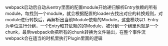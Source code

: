 webpack启动后自动从entry里面的配置module开始递归解析Entry依赖的所有module，每找到一个module，就会根据配置的loader去找出对应的转换规则，对module进行转换后，再解析出当前Module依赖的Module，这些模块以1. Entry为单位进行分组，一个Entry和其依赖的的Module，被分到一个组里也就是一个chunk，最后webpack会把所有的chunk转换为文件输出，在整个事件流webpack会在适当的时机里执行Plugin里面的逻辑
